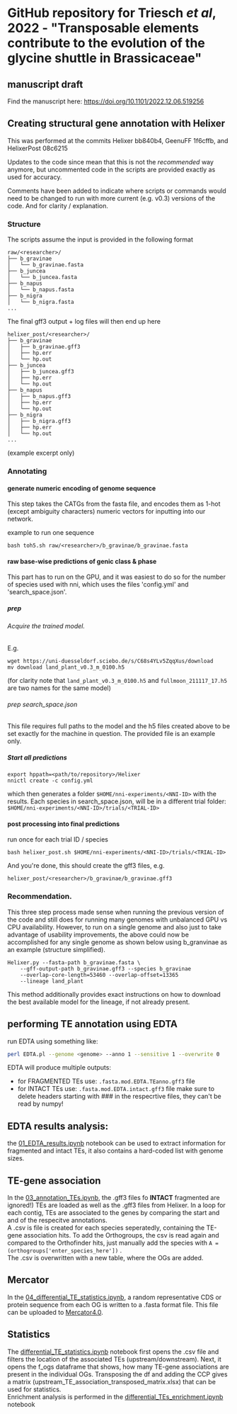 # GitHub repository for Triesch *et al*, 2022 - "Transposable elements contribute to the evolution of the glycine shuttle in Brassicaceae"

## manuscript draft
Find the manuscript here: https://doi.org/10.1101/2022.12.06.519256



## Creating structural gene annotation with Helixer

This was performed at the commits Helixer bb840b4, GeenuFF 1f6cffb, and 
HelixerPost 08c6215

Updates to the code since mean that this is not the _recommended_ way anymore,
but uncommented code in the scripts are provided exactly as used for accuracy.

Comments have been added to indicate where scripts or commands would need to be 
changed to run with more current (e.g. v0.3) versions of the code.
And for clarity / explanation.

### Structure

The scripts assume the input is provided in the following format

```
raw/<researcher>/
├── b_gravinae
│   └── b_gravinae.fasta
├── b_juncea
│   └── b_juncea.fasta
├── b_napus
│   └── b_napus.fasta
├── b_nigra
│   └── b_nigra.fasta
...
```

The final gff3 output + log files will then end up here

```
helixer_post/<researcher>/
├── b_gravinae
│   ├── b_gravinae.gff3
│   ├── hp.err
│   └── hp.out
├── b_juncea
│   ├── b_juncea.gff3
│   ├── hp.err
│   └── hp.out
├── b_napus
│   ├── b_napus.gff3
│   ├── hp.err
│   └── hp.out
├── b_nigra
│   ├── b_nigra.gff3
│   ├── hp.err
│   └── hp.out
...
```

(example excerpt only)

### Annotating

#### generate numeric encoding of genome sequence
This step takes the CATGs from the fasta file, and encodes
them as 1-hot (except ambiguity characters) numeric
vectors for inputting into our network.


example to run one sequence
```
bash toh5.sh raw/<researcher>/b_gravinae/b_gravinae.fasta
```

#### raw base-wise predictions of genic class & phase
This part has to run on the GPU, and it was easiest
to do so for the number of species used with nni,
which uses the files 'config.yml' and 'search_space.json'.

##### prep
###### Acquire the trained model.
E.g. 
```
wget https://uni-duesseldorf.sciebo.de/s/C68s4YLv5ZqqXus/download
mv download land_plant_v0.3_m_0100.h5
```
(for clarity note that `land_plant_v0.3_m_0100.h5` and `fullmoon_211117_17.h5`
are two names for the same model)

###### prep search\_space.json
This file requires full paths to the model and the h5 files created
above to be set exactly for the machine in question. The provided
file is an example only.

##### Start all predictions
```
export hppath=<path/to/repository>/Helixer
nnictl create -c config.yml
```

which then generates a folder `$HOME/nni-experiments/<NNI-ID>`
with the results. Each species in search_space.json,
will be in a different trial folder: `$HOME/nni-experiments/<NNI-ID>/trials/<TRIAL-ID>`

#### post processing into final predictions

run once for each trial ID / species

```
bash helixer_post.sh $HOME/nni-experiments/<NNI-ID>/trials/<TRIAL-ID>
```

And you're done, this should create the gff3 files, e.g. 

`helixer_post/<researcher>/b_gravinae/b_gravinae.gff3`


### Recommendation.
This three step process made sense when running the previous version
of the code and still does for running many genomes with unbalanced 
GPU vs CPU availability.
However, to run on a single genome and also just to take advantage of usability
improvements, the above could now be accomplished for any single genome
as shown below using b\_granvinae as an example (structure simplified).

```
Helixer.py --fasta-path b_gravinae.fasta \
    --gff-output-path b_gravinae.gff3 --species b_gravinae
    --overlap-core-length=53460 --overlap-offset=13365
    --lineage land_plant
```

This method additionally provides exact instructions on how to download the 
best available model for the lineage, if not already present. 

## performing TE annotation using EDTA
run EDTA using something like: <br />
```bash
perl EDTA.pl --genome <genome> --anno 1 --sensitive 1 --overwrite 0
```

EDTA will produce multiple outputs:
- for FRAGMENTED TEs use: `.fasta.mod.EDTA.TEanno.gff3` file
- for INTACT TEs use: `.fasta.mod.EDTA.intact.gff3` file
make sure to delete headers starting with ### in the respecrtive files, they can't be read by numpy!

## EDTA results analysis:
the [01_EDTA_results.ipynb](scripts/01_EDTA_results.ipynb) notebook can be used to extract information for fragmented and intact TEs, it also contains a hard-coded list with genome sizes. 

## TE-gene association
In the [03_annotation_TEs.ipynb](scripts/03_annotations_TEs-.ipynb), the .gff3 files fo **INTACT** fragmented are ignored!) TEs are loaded as well as the .gff3 files from Helixer. In a loop for each contig, TEs are associated to the genes by comparing the start and and of the respecitve annotations. <br />
A .csv is file is created for each species seperatedly, containing the TE-gene association hits. 
To add the Orthogroups, the csv is read again and compared to the Orthofinder hits, just manually add the species with  `A = (orthogroups['enter_species_here'])` .<br />
The .csv is overwritten with a new table, where the OGs are added. 

## Mercator
In the [04_differential_TE_statistics.ipynb](scripts/04_differential_TE_statistics_upstream.ipynb), a random representative CDS or protein sequence from each OG is written to a .fasta format file. This file can be uploaded to [Mercator4.0](https://www.plabipd.de/portal/mercator4).

## Statistics
The [differential_TE_statistics.ipynb](scripts/04_differential_TE_statistics_upstream.ipynb) notebook first opens the .csv file and filters the location of the associated TEs (upstream/downstream). Next, it opens the f_ogs dataframe that shows, how many TE-gene associations are present in the individual OGs. Transposing the df and adding the CCP gives a matrix (upstream_TE_association_transposed_matrix.xlsx) that can be used for statistics. <br />
Enrichment analysis is performed in the [differential_TEs_enrichment.ipynb](scripts/06_differential_TEs_enrichment.ipynb) notebook

